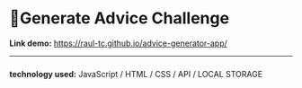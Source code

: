 # 🤖Generate Advice Challenge

**Link demo:** https://raul-tc.github.io/advice-generator-app/

---

###

**technology used:** JavaScript / HTML / CSS / API / LOCAL STORAGE

